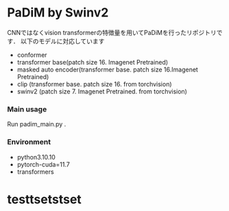 # PaDiM by Swinv2
CNNではなくvision transformerの特徴量を用いてPaDiMを行ったリポジトリです．
以下のモデルに対応しています
* conformer
* transformer base(patch size 16. Imagenet Pretrained)
* masked auto encoder(transformer base. patch size 16.Imagenet Pretrained)
* clip (transformer base. patch size 16. from torchvision)
* swinv2 (patch size 7. Imagenet Pretrained. from torchvision)
### Main usage
Run padim_main.py .
### Environment
* python3.10.10
* pytorch-cuda=11.7
* transformers



# testtsetstset


